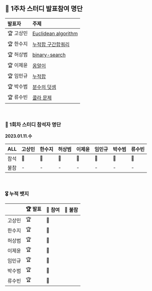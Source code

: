 ## 🚀 1주차 스터디 발표참여 명단

|발표자|주제|
|:--|:--|
|🏆 고상민|[Euclidean algorithm](https://github.com/nincoding/algorithm-study/blob/main/weeklyIssue/week_1/%EA%B3%A0%EC%83%81%EB%AF%BC_Euclidean%20algorithm.md)|
|🏆 한수지|[누적합 구간합쿼리](https://github.com/nincoding/algorithm-study/blob/main/weeklyIssue/week_1/ETC_%EC%9D%BC%EC%B0%A8%EC%9B%90%20%EA%B5%AC%EA%B0%84%ED%95%A9%EC%BF%BC%EB%A6%AC.md)|
|🏆 허상범|[binary-search](https://github.com/nincoding/algorithm-study/blob/main/weeklyIssue/week_1/%EC%83%81%EB%B2%94_binary-search.md)|
|🏆 이제윤|[옹알이](https://github.com/nincoding/algorithm-study/blob/main/weeklyIssue/week_1/docs(%EC%9D%B4%EC%A0%9C%EC%9C%A4):PGS_lv0_%EC%98%B9%EC%95%8C%EC%9D%B4.md)|
|🏆 임민규|[누적합](https://github.com/nincoding/algorithm-study/blob/main/weeklyIssue/week_1/docs(%EC%9E%84%EB%AF%BC%EA%B7%9C):PGS_%EB%88%84%EC%A0%81%ED%95%A9.md)|
|🏆 박수범|[분수의 덧셈](https://github.com/nincoding/algorithm-study/blob/main/weeklyIssue/week_1/docs(%EB%B0%95%EC%88%98%EB%B2%94)PGS:%20%EB%A0%88%EB%B2%A80%20%EB%B6%84%EC%88%98%EC%9D%98%EB%8D%A7%EC%85%88.md)|
|🏆 류수빈|[콜라 문제](https://github.com/nincoding/algorithm-study/blob/main/weeklyIssue/week_1/docs(%EB%A5%98%EC%88%98%EB%B9%88):%20PGS_%EB%A0%88%EB%B2%A81_%EC%BD%9C%EB%9D%BC%EB%AC%B8%EC%A0%9C.md)|

<br>

### 🌱 1회차 스터디 참석자 명단

**2023.01.11.수**

|ALL|고상민|한수지|허상범|이제윤|임민규|박수범|류수빈|
|:--|:--|:--|:--|:--|:--|:--|:--|
|참석|🏅|🏅|🏅|🏅|🏅|🏅|🏅|
|불참|-|-|-|-|-|-|-|

<br>


### 🎖 누적 뱃지

||🏆 발표|🏅 참여|🧨 불참|
|:--|:--|:--|:--|
|고상민|🏆|🏅||
|한수지|🏆|🏅||
|허상범|🏆|🏅||
|이제윤|🏆|🏅||
|임민규|🏆|🏅||
|박수범|🏆|🏅||
|류수빈|🏆|🏅||